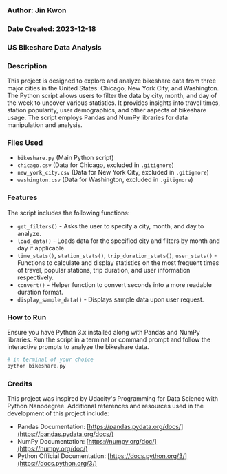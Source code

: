 
### Author: Jin Kwon 
### Date Created: 2023-12-18 

### US Bikeshare Data Analysis

### Description
This project is designed to explore and analyze bikeshare data from three major cities in the United States: Chicago, New York City, and Washington. The Python script allows users to filter the data by city, month, and day of the week to uncover various statistics. It provides insights into travel times, station popularity, user demographics, and other aspects of bikeshare usage. The script employs Pandas and NumPy libraries for data manipulation and analysis.

### Files Used
- `bikeshare.py` (Main Python script)
- `chicago.csv` (Data for Chicago, excluded in `.gitignore`)
- `new_york_city.csv` (Data for New York City, excluded in `.gitignore`)
- `washington.csv` (Data for Washington, excluded in `.gitignore`)

### Features
The script includes the following functions:
- `get_filters()` - Asks the user to specify a city, month, and day to analyze.
- `load_data()` - Loads data for the specified city and filters by month and day if applicable.
- `time_stats()`, `station_stats()`, `trip_duration_stats()`, `user_stats()` - Functions to calculate and display statistics on the most frequent times of travel, popular stations, trip duration, and user information respectively.
- `convert()` - Helper function to convert seconds into a more readable duration format.
- `display_sample_data()` - Displays sample data upon user request.

### How to Run
Ensure you have Python 3.x installed along with Pandas and NumPy libraries. Run the script in a terminal or command prompt and follow the interactive prompts to analyze the bikeshare data.
```sh
# in terminal of your choice
python bikeshare.py
```

### Credits
This project was inspired by Udacity's Programming for Data Science with Python Nanodegree. Additional references and resources used in the development of this project include:
- Pandas Documentation: [https://pandas.pydata.org/docs/](https://pandas.pydata.org/docs/)
- NumPy Documentation: [https://numpy.org/doc/](https://numpy.org/doc/)
- Python Official Documentation: [https://docs.python.org/3/](https://docs.python.org/3/)